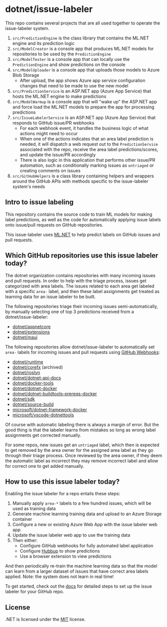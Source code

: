# dotnet/issue-labeler

This repo contains several projects that are all used together to operate the issue-labeler system.

1. `src/PredictionEngine` is the class library that contains the ML.NET engine and its prediction logic
1. `src/ModelCreator` is a console app that produces ML.NET models for repositories to be used by the `PredictionEngine`
1. `src/ModelTester` is a console app that can locally use the `PredictionEngine` and show predictions on the console
1. `src/ModelUploader` is a console app that uploads those models to Azure Blob Storage
   - After upload, the app shows Azure app service configuration changes that need to be made to use the new model
1. `src/PredictionService` is an ASP.NET app (Azure App Service) that hosts the ML.NET engine to make predictions
1. `src/ModelWarmup` is a console app that will "wake up" the ASP.NET app and force load the ML.NET models to prepare the app for processing predictions
1. `src/IssueLabelerService` is an ASP.NET app (Azure App Service) that responds to GitHub issue/PR webhooks
   - For each webhook event, it handles the business logic of what actions might need to occur
   - When one of the actions indicates that an area label prediction is needed, it will dispatch a web request out to the `PredictionService` associated with the repo, receive the area label predictions/scores, and update the issue/PR accordingly
   - There is also logic in this application that performs other issue/PR automation, such as conditionally marking issues as `untriaged` or creating comments on issues
1. `src/GitHubHelpers` is a class library containing helpers and wrappers around the GitHub APIs with methods specific to the issue-labeler system's needs

## Intro to issue labeling

This repository contains the source code to train ML models for making label predictions, as well as the code for automatically applying issue labels onto issue/pull requests on GitHub repositories.

This issue-labeler uses [ML.NET](https://github.com/dotnet/machinelearning) to help predict labels on GitHub issues and pull requests.

## Which GitHub repositories use this issue labeler today?

The dotnet organization contains repositories with many incoming issues and pull requests. In order to help with the triage process, issues get categorized with area labels. The issues related to each area get labeled with a specific `area-` label, and then these label assignments get treated as learning data for an issue labeler to be built. 

The following repositories triage their incoming issues semi-automatically, by manually selecting one of top 3 predictions received from a dotnet/issue-labeler:

* [dotnet/aspnetcore](https://github.com/dotnet/aspnetcore)
* [dotnet/extensions](https://github.com/dotnet/extensions)
* [dotnet/maui](https://github.com/dotnet/maui)

The following repositories allow dotnet/issue-labeler to automatically set `area-` labels for incoming issues and pull requests using [GitHub Webhooks](https://docs.github.com/en/get-started/customizing-your-github-workflow/exploring-integrations/about-webhooks):

* [dotnet/runtime](https://github.com/dotnet/runtime)
* [dotnet/corefx](https://github.com/dotnet/corefx) (archived)
* [dotnet/roslyn](https://github.com/dotnet/roslyn)
* [dotnet/dotnet-api-docs](https://github.com/dotnet/dotnet-api-docs)
* [dotnet/docker-tools](https://github.com/dotnet/docker-tools)
* [dotnet/dotnet-docker](https://github.com/dotnet/dotnet-docker)
* [dotnet/dotnet-buildtools-prereqs-docker](https://github.com/dotnet/dotnet-buildtools-prereqs-docker)
* [dotnet/sdk](https://github.com/dotnet/sdk)
* [dotnet/source-build](https://github.com/dotnet/source-build)
* [microsoft/dotnet-framework-docker](https://github.com/microsoft/dotnet-framework-docker)
* [microsoft/vscode-dotnettools](https://github.com/microsoft/vscode-dotnettools)

Of course with automatic labeling there is always a margin of error. But the good thing is that the labeler learns from mistakes so long as wrong label assignments get corrected manually.

For some repos, new issues get an `untriaged` label, which then is expected to get removed by the area owner for the assigned area label as they go through their triage process. Once reviewed by the area owner, if they deem the automatic label as incorrect they may remove incorrect label and allow for correct one to get added manually.

## How to use this issue labeler today?

Enabling the issue labeler for a repo entails these steps:

1. Manually apply `area-*` labels to a few hundred issues, which will be used as training data
1. Generate machine learning training data and upload to an Azure Storage container
1. Configure a new or existing Azure Web App with the issue labeler web app
1. Update the issue labeler web app to use the training data
1. Then either:
   * Configure GitHub webhooks for fully automated label application
   * Configure [Hubbup](https://hubbup.io/) to show predictions
   * Use a browser extension to view predictions

And then periodically re-train the machine learning data so that the model can learn from a larger dataset of issues that have correct area labels applied. Note: the system does not learn in real time!

To get started, check out the [docs](Documentation/) for detailed steps to set up the issue labeler for your GitHub repo.

## License

.NET is licensed under the [MIT](LICENSE.TXT) license.
